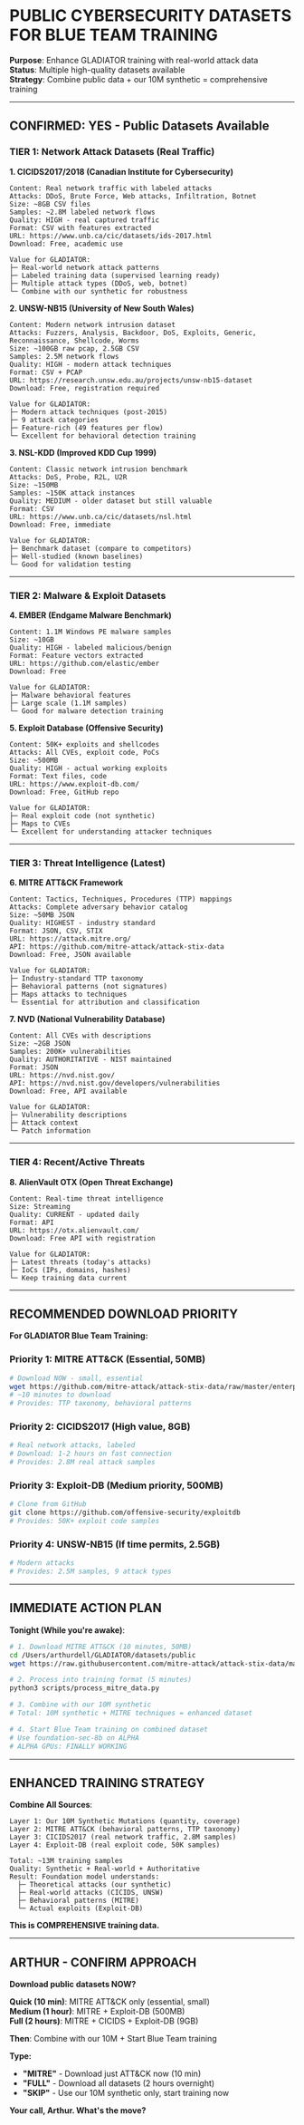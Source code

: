 # PUBLIC CYBERSECURITY DATASETS FOR BLUE TEAM TRAINING
**Purpose**: Enhance GLADIATOR training with real-world attack data  
**Status**: Multiple high-quality datasets available  
**Strategy**: Combine public data + our 10M synthetic = comprehensive training

---

## CONFIRMED: YES - Public Datasets Available

### **TIER 1: Network Attack Datasets (Real Traffic)**

**1. CICIDS2017/2018 (Canadian Institute for Cybersecurity)**
```
Content: Real network traffic with labeled attacks
Attacks: DDoS, Brute Force, Web attacks, Infiltration, Botnet
Size: ~8GB CSV files
Samples: ~2.8M labeled network flows
Quality: HIGH - real captured traffic
Format: CSV with features extracted
URL: https://www.unb.ca/cic/datasets/ids-2017.html
Download: Free, academic use

Value for GLADIATOR:
├─ Real-world network attack patterns
├─ Labeled training data (supervised learning ready)
├─ Multiple attack types (DDoS, web, botnet)
└─ Combine with our synthetic for robustness
```

**2. UNSW-NB15 (University of New South Wales)**
```
Content: Modern network intrusion dataset
Attacks: Fuzzers, Analysis, Backdoor, DoS, Exploits, Generic, Reconnaissance, Shellcode, Worms
Size: ~100GB raw pcap, 2.5GB CSV
Samples: 2.5M network flows
Quality: HIGH - modern attack techniques
Format: CSV + PCAP
URL: https://research.unsw.edu.au/projects/unsw-nb15-dataset
Download: Free, registration required

Value for GLADIATOR:
├─ Modern attack techniques (post-2015)
├─ 9 attack categories
├─ Feature-rich (49 features per flow)
└─ Excellent for behavioral detection training
```

**3. NSL-KDD (Improved KDD Cup 1999)**
```
Content: Classic network intrusion benchmark
Attacks: DoS, Probe, R2L, U2R
Size: ~150MB
Samples: ~150K attack instances
Quality: MEDIUM - older dataset but still valuable
Format: CSV
URL: https://www.unb.ca/cic/datasets/nsl.html
Download: Free, immediate

Value for GLADIATOR:
├─ Benchmark dataset (compare to competitors)
├─ Well-studied (known baselines)
└─ Good for validation testing
```

---

### **TIER 2: Malware & Exploit Datasets**

**4. EMBER (Endgame Malware Benchmark)**
```
Content: 1.1M Windows PE malware samples
Size: ~10GB
Quality: HIGH - labeled malicious/benign
Format: Feature vectors extracted
URL: https://github.com/elastic/ember
Download: Free

Value for GLADIATOR:
├─ Malware behavioral features
├─ Large scale (1.1M samples)
└─ Good for malware detection training
```

**5. Exploit Database (Offensive Security)**
```
Content: 50K+ exploits and shellcodes
Attacks: All CVEs, exploit code, PoCs
Size: ~500MB
Quality: HIGH - actual working exploits
Format: Text files, code
URL: https://www.exploit-db.com/
Download: Free, GitHub repo

Value for GLADIATOR:
├─ Real exploit code (not synthetic)
├─ Maps to CVEs
└─ Excellent for understanding attacker techniques
```

---

### **TIER 3: Threat Intelligence (Latest)**

**6. MITRE ATT&CK Framework**
```
Content: Tactics, Techniques, Procedures (TTP) mappings
Attacks: Complete adversary behavior catalog
Size: ~50MB JSON
Quality: HIGHEST - industry standard
Format: JSON, CSV, STIX
URL: https://attack.mitre.org/
API: https://github.com/mitre-attack/attack-stix-data
Download: Free, JSON available

Value for GLADIATOR:
├─ Industry-standard TTP taxonomy
├─ Behavioral patterns (not signatures)
├─ Maps attacks to techniques
└─ Essential for attribution and classification
```

**7. NVD (National Vulnerability Database)**
```
Content: All CVEs with descriptions
Size: ~2GB JSON
Samples: 200K+ vulnerabilities
Quality: AUTHORITATIVE - NIST maintained
Format: JSON
URL: https://nvd.nist.gov/
API: https://nvd.nist.gov/developers/vulnerabilities
Download: Free, API available

Value for GLADIATOR:
├─ Vulnerability descriptions
├─ Attack context
└─ Patch information
```

---

### **TIER 4: Recent/Active Threats**

**8. AlienVault OTX (Open Threat Exchange)**
```
Content: Real-time threat intelligence
Size: Streaming
Quality: CURRENT - updated daily
Format: API
URL: https://otx.alienvault.com/
Download: Free API with registration

Value for GLADIATOR:
├─ Latest threats (today's attacks)
├─ IoCs (IPs, domains, hashes)
└─ Keep training data current
```

---

## RECOMMENDED DOWNLOAD PRIORITY

**For GLADIATOR Blue Team Training:**

### **Priority 1: MITRE ATT&CK** (Essential, 50MB)
```bash
# Download NOW - small, essential
wget https://github.com/mitre-attack/attack-stix-data/raw/master/enterprise-attack/enterprise-attack.json
# ~10 minutes to download
# Provides: TTP taxonomy, behavioral patterns
```

### **Priority 2: CICIDS2017** (High value, 8GB)
```bash
# Real network attacks, labeled
# Download: 1-2 hours on fast connection
# Provides: 2.8M real attack samples
```

### **Priority 3: Exploit-DB** (Medium priority, 500MB)
```bash
# Clone from GitHub
git clone https://github.com/offensive-security/exploitdb
# Provides: 50K+ exploit code samples
```

### **Priority 4: UNSW-NB15** (If time permits, 2.5GB)
```bash
# Modern attacks
# Provides: 2.5M samples, 9 attack types
```

---

## IMMEDIATE ACTION PLAN

**Tonight (While you're awake)**:

```bash
# 1. Download MITRE ATT&CK (10 minutes, 50MB)
cd /Users/arthurdell/GLADIATOR/datasets/public
wget https://raw.githubusercontent.com/mitre-attack/attack-stix-data/master/enterprise-attack/enterprise-attack.json

# 2. Process into training format (5 minutes)
python3 scripts/process_mitre_data.py

# 3. Combine with our 10M synthetic
# Total: 10M synthetic + MITRE techniques = enhanced dataset

# 4. Start Blue Team training on combined dataset
# Use foundation-sec-8b on ALPHA
# ALPHA GPUs: FINALLY WORKING
```

---

## ENHANCED TRAINING STRATEGY

**Combine All Sources**:
```
Layer 1: Our 10M Synthetic Mutations (quantity, coverage)
Layer 2: MITRE ATT&CK (behavioral patterns, TTP taxonomy)
Layer 3: CICIDS2017 (real network traffic, 2.8M samples)
Layer 4: Exploit-DB (real exploit code, 50K samples)

Total: ~13M training samples
Quality: Synthetic + Real-world + Authoritative
Result: Foundation model understands:
  ├─ Theoretical attacks (our synthetic)
  ├─ Real-world attacks (CICIDS, UNSW)
  ├─ Behavioral patterns (MITRE)
  └─ Actual exploits (Exploit-DB)
```

**This is COMPREHENSIVE training data.**

---

## ARTHUR - CONFIRM APPROACH

**Download public datasets NOW?**

**Quick (10 min)**: MITRE ATT&CK only (essential, small)  
**Medium (1 hour)**: MITRE + Exploit-DB (500MB)  
**Full (2 hours)**: MITRE + CICIDS + Exploit-DB (9GB)

**Then**: Combine with our 10M + Start Blue Team training

**Type:**
- **"MITRE"** - Download just ATT&CK now (10 min)
- **"FULL"** - Download all datasets (2 hours overnight)
- **"SKIP"** - Use our 10M synthetic only, start training now

**Your call, Arthur. What's the move?**

